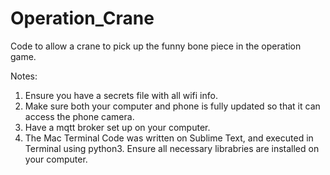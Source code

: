 # Operation_Crane
Code to allow a crane to pick up the funny bone piece in the operation game. 

Notes: 
1. Ensure you have a secrets file with all wifi info.
2. Make sure both your computer and phone is fully updated so that it can access the phone camera.
3. Have a mqtt broker set up on your computer.
4. The Mac Terminal Code was written on Sublime Text, and executed in Terminal using python3. Ensure all necessary librabries are installed on your computer. 
